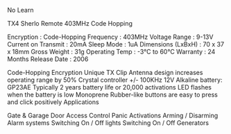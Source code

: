 


No Learn

TX4 Sherlo Remote 403MHz Code Hopping

Encryption : Code-Hopping
Frequency : 403MHz
Voltage Range : 9-13V
Current on Transmit : 20mA
Sleep Mode : 1uA
Dimensions (LxBxH) : 70 x 37 x 18mm
Gross Weight : 31g
Operating Temp : -3°C to 60°C
Warranty : 24 Months
Release Date : 2006

Code-Hopping Encryption
Unique TX Clip Antenna design increases operating range by 50%
Crystal controller +/- 100KHz
12V Alkaline battery: GP23AE
Typically 2 years battery life or 20,000 activations
LED flashes when the battery is low
Monoprene Rubber-like buttons are easy to press and click positively
Applications

Gate & Garage Door Access Control
Panic Activations
Arming / Disarming Alarm systems
Switching On / Off lights
Switching On / Off Generators
